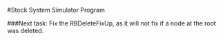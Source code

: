 #Stock System Simulator Program

###Next task:
  Fix the RBDeleteFixUp, as it will not fix if a node at the root was deleted.

